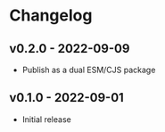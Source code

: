 # Changelog

## v0.2.0 - 2022-09-09

- Publish as a dual ESM/CJS package

## v0.1.0 - 2022-09-01

- Initial release
